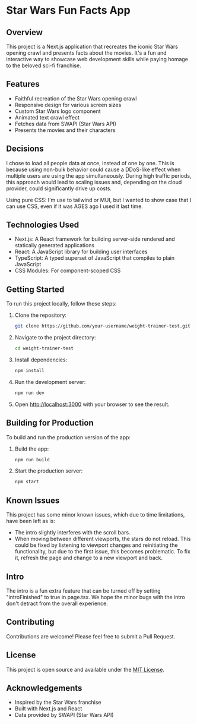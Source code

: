 # Star Wars Fun Facts App

## Overview

This project is a Next.js application that recreates the iconic Star Wars opening crawl and presents facts about the movies. It's a fun and interactive way to showcase web development skills while paying homage to the beloved sci-fi franchise.

## Features

- Faithful recreation of the Star Wars opening crawl
- Responsive design for various screen sizes
- Custom Star Wars logo component
- Animated text crawl effect
- Fetches data from SWAPI (Star Wars API)
- Presents the movies and their characters

## Decisions

I chose to load all people data at once, instead of one by one. This is because using non-bulk behavior could cause a DDoS-like effect when multiple users are using the app simultaneously. During high traffic periods, this approach would lead to scaling issues and, depending on the cloud provider, could significantly drive up costs.

Using pure CSS: I'm use to tailwind or MUI, but I wanted to show case that I can use CSS, even if it was AGES ago I used it last time.

## Technologies Used

- Next.js: A React framework for building server-side rendered and statically generated applications
- React: A JavaScript library for building user interfaces
- TypeScript: A typed superset of JavaScript that compiles to plain JavaScript
- CSS Modules: For component-scoped CSS

## Getting Started

To run this project locally, follow these steps:

1. Clone the repository:

   ```bash
   git clone https://github.com/your-username/weight-trainer-test.git
   ```

2. Navigate to the project directory:

   ```bash
   cd weight-trainer-test
   ```

3. Install dependencies:

   ```bash
   npm install
   ```

4. Run the development server:

   ```bash
   npm run dev
   ```

5. Open [http://localhost:3000](http://localhost:3000) with your browser to see the result.

## Building for Production

To build and run the production version of the app:

1. Build the app:

   ```bash
   npm run build
   ```

2. Start the production server:

   ```bash
   npm start
   ```

## Known Issues

This project has some minor known issues, which due to time limitations, have been left as is:

- The intro slightly interferes with the scroll bars.
- When moving between different viewports, the stars do not reload. This could be fixed by listening to viewport changes and reinitiating the functionality, but due to the first issue, this becomes problematic. To fix it, refresh the page and change to a new viewport and back.

## Intro

The intro is a fun extra feature that can be turned off by setting "introFinished" to true in page.tsx. We hope the minor bugs with the intro don't detract from the overall experience.

## Contributing

Contributions are welcome! Please feel free to submit a Pull Request.

## License

This project is open source and available under the [MIT License](LICENSE).

## Acknowledgements

- Inspired by the Star Wars franchise
- Built with Next.js and React
- Data provided by SWAPI (Star Wars API)
